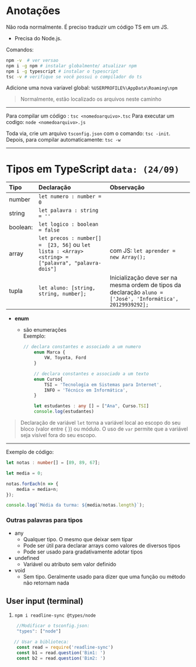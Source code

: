 
# Anotações

Não roda normalmente. É preciso traduzir um código TS em um JS.

- Precisa do Node.js. 

Comandos:

```bash
npm -v  # ver versao
npm i -g npm # instalar globalmente/ atualizar npm
npm i -g typescript # instalar o typescript
tsc -v # verifique se você possui o compilador do ts

```

Adicione uma nova variavel global: `%USERPROFILE%\AppData\Roaming\npm`
> Normalmente, estão localizado os arquivos neste caminho

---

Para compilar um código : `tsc <nomedoarquivo>.tsc`
Para executar um codigo: `node <nomedoarquivo>.js`

Toda via, crie um arquivo `tsconfig.json` com o comando: `tsc -init`.
Depois, para compilar automaticamente: `tsc -w`

---

# Tipos em TypeScript  `data: (24/09)`
| Tipo | Declaração | Observação |
| :--  | :-- | :-- |
| number | `let numero : number = 0` |
| string | `let palavra : string = ''`|
| boolean: |`let logico : boolean = false`
| array |`let precos : number[] =  [23, 56]` ou `let lista : <Array><string> = ["palavra", "palavra-dois"]`| com JS: `let aprender = new Array();` |
|tupla |  `let aluno: [string, string, number];`| Inicialização deve ser na mesma ordem de tipos da declaração `aluno = ['José', 'Informática', 20129939292];` |

- **enum** 
    - são enumerações \
    Exemplo:

        ```ts
        // declara constantes e associado a um numero
            enum Marca {
                VW, Toyota, Ford
            }

            // declara constantes e associado a um texto
            enum Curso{
                TSI = 'Tecnologia em Sistemas para Internet',
                INFO = 'Técnico em Informática',
            }

            let estudantes : any [] = ["Ana", Curso.TSI]
            console.log(estudantes)
        ```

> Declaração de variável `let` torna a variável
local ao escopo do seu bloco (valor entre { }) ou módulo. O uso de `var` permite que a variável seja visível fora do seu escopo.
---

Exemplo de código:
```ts
let notas : number[] = [89, 89, 67];

let media = 0;

notas.forEach(n => {
    media = media+n;
});

console.log(`Média da turma: ${media/notas.length}`);
```

### Outras palavras para tipos

- any
    - Qualquer tipo. O mesmo que deixar sem tipar
    - Pode ser útil para declarar arrays como valores de diversos
    tipos
    - Pode ser usado para gradativamente adotar tipos
- undefined
    - Variável ou atributo sem valor definido
- void
    - Sem tipo. Geralmente usado para dizer que uma função ou método não retornam nada


## User input (terminal)

1. `npm i readline-sync @types/node`
```ts 
    //Modificar o tsconfig.json:
    "types": ["node"]

   // Usar a biblioteca:
    const read = require('readline-sync')
    const b1 = read.question('Bim1: ') 
    const b2 = read.question('Bim2: ')

```



